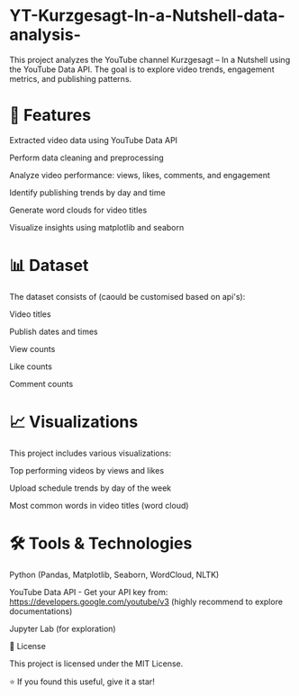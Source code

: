 # YT-Kurzgesagt-In-a-Nutshell-data-analysis-
This project analyzes the YouTube channel Kurzgesagt – In a Nutshell using the YouTube Data API. The goal is to explore video trends, engagement metrics, and publishing patterns.

# 📌 Features

Extracted video data using YouTube Data API

Perform data cleaning and preprocessing

Analyze video performance: views, likes, comments, and engagement

Identify publishing trends by day and time

Generate word clouds for video titles

Visualize insights using matplotlib and seaborn

# 📊 Dataset

The dataset consists of (caould be customised based on api's):

Video titles

Publish dates and times

View counts

Like counts

Comment counts

# 📈 Visualizations

This project includes various visualizations:

Top performing videos by views and likes

Upload schedule trends by day of the week

Most common words in video titles (word cloud)

# 🛠 Tools & Technologies

Python (Pandas, Matplotlib, Seaborn, WordCloud, NLTK)

YouTube Data API - Get your API key from: https://developers.google.com/youtube/v3   (highly recommend to explore documentations)

Jupyter Lab (for exploration)


📜 License

This project is licensed under the MIT License.

⭐ If you found this useful, give it a star!


